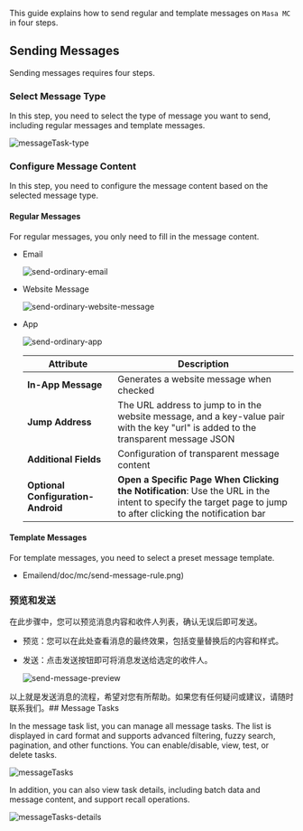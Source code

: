 ﻿This guide explains how to send regular and template messages on `Masa MC` in four steps.

## Sending Messages

Sending messages requires four steps.

### Select Message Type

In this step, you need to select the type of message you want to send, including regular messages and template messages.

![messageTask-type](https://cdn.masastack.com/stack/doc/mc/messageTask-type.png)

### Configure Message Content

In this step, you need to configure the message content based on the selected message type.

#### Regular Messages

For regular messages, you only need to fill in the message content.

- Email

   ![send-ordinary-email](https://cdn.masastack.com/stack/doc/mc/send-ordinary-email.png)

- Website Message

   ![send-ordinary-website-message](https://cdn.masastack.com/stack/doc/mc/send-ordinary-website-message.png)

- App

   ![send-ordinary-app](https://cdn.masastack.com/stack/doc/mc/send-ordinary-app.png)

   | Attribute | Description |
   | ---  | --- |
   | **In-App Message** | Generates a website message when checked |
   | **Jump Address** | The URL address to jump to in the website message, and a key-value pair with the key "url" is added to the transparent message JSON |
   | **Additional Fields** | Configuration of transparent message content |
   | **Optional Configuration-Android** | **Open a Specific Page When Clicking the Notification**: Use the URL in the intent to specify the target page to jump to after clicking the notification bar |

#### Template Messages

For template messages, you need to select a preset message template.

- Emailend/doc/mc/send-message-rule.png)

### 预览和发送

在此步骤中，您可以预览消息内容和收件人列表，确认无误后即可发送。

   - 预览：您可以在此处查看消息的最终效果，包括变量替换后的内容和样式。
   
   - 发送：点击发送按钮即可将消息发送给选定的收件人。

     ![send-message-preview](https://cdn.masastack.com/stack/doc/mc/send-message-preview.png)

以上就是发送消息的流程，希望对您有所帮助。如果您有任何疑问或建议，请随时联系我们。## Message Tasks

In the message task list, you can manage all message tasks. The list is displayed in card format and supports advanced filtering, fuzzy search, pagination, and other functions. You can enable/disable, view, test, or delete tasks.

![messageTasks](https://masa-docs.oss-cn-hangzhou.aliyuncs.com/stack/mc/message_task/message_task_more_content.png)

In addition, you can also view task details, including batch data and message content, and support recall operations.

![messageTasks-details](https://cdn.masastack.com/stack/doc/mc/messageTasks-details.png)